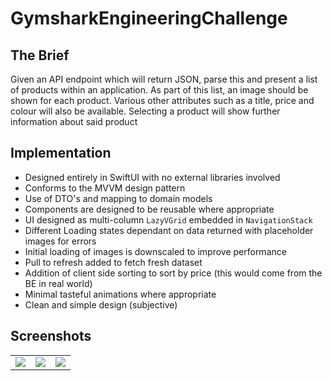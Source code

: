 # GymsharkEngineeringChallenge

## The Brief
Given an API endpoint which will return JSON, parse this and present a list of products within an application. As part of this list, an image should be shown for each product. Various other attributes such as a title, price and colour will also be available. Selecting a product will show further information about said product

## Implementation 
- Designed entirely in SwiftUI with no external libraries involved
- Conforms to the MVVM design pattern
- Use of DTO's and mapping to domain models
- Components are designed to be reusable where appropriate 
- UI designed as multi-column `LazyVGrid` embedded in `NavigationStack`
- Different Loading states dependant on data returned with placeholder images for errors
- Initial loading of images is downscaled to improve performance
- Pull to refresh added to fetch fresh dataset
- Addition of client side sorting to sort by price (this would come from the BE in real world)  
- Minimal tasteful animations where appropriate 
-  Clean and simple design (subjective)

## Screenshots
<table>
  <tbody>
    <tr>
      <td><img src="https://github.com/user-attachments/assets/857a7afa-8241-4d88-a983-8aeb5049bb76"></td>
      <td><img src="https://github.com/user-attachments/assets/1865a456-88a4-4cc4-8453-18a4f8e04297"></td>
      <td><img src="https://github.com/user-attachments/assets/4597df0e-2e34-48c6-ab02-10fcc21166c8"></td>
    </tr>
  </tbody>
</table>
